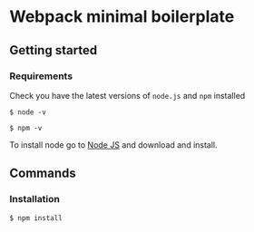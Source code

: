 # Webpack minimal boilerplate

## Getting started

### Requirements

Check you have the latest versions of `node.js` and `npm` installed

`$ node -v`

`$ npm -v `

To install node go to [Node JS](https://nodejs.org/en/) and download and install.

## Commands

### Installation

`$ npm install`
